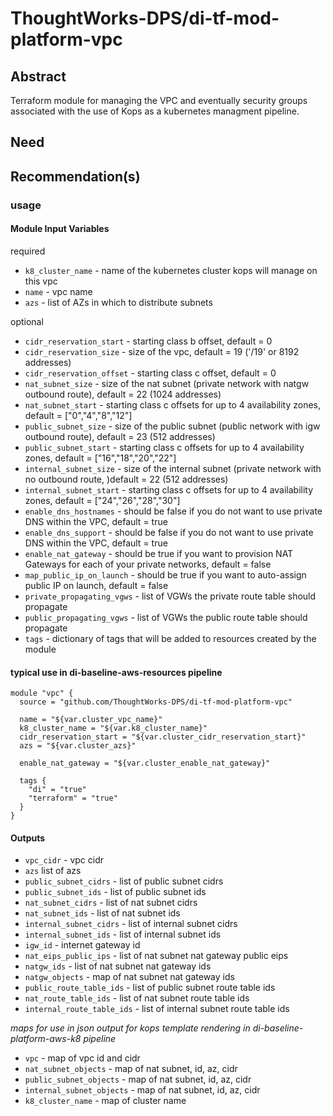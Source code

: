 # ThoughtWorks-DPS/di-tf-mod-platform-vpc

## Abstract

Terraform module for managing the VPC and eventually security groups associated with the use of Kops as a kubernetes
managment pipeline.

## Need

## Recommendation(s)

### usage

#### Module Input Variables

required  
- `k8_cluster_name` - name of the kubernetes cluster kops will manage on this vpc  
- `name` - vpc name  
- `azs` - list of AZs in which to distribute subnets  

optional    
- `cidr_reservation_start` - starting class b offset, default = 0  
- `cidr_reservation_size` - size of the vpc, default = 19 ('/19' or 8192 addresses)  
- `cidr_reservation_offset` - starting class c offset, default = 0  
- `nat_subnet_size` - size of the nat subnet (private network with natgw outbound route), default = 22 (1024 addresses)  
- `nat_subnet_start` - starting class c offsets for up to 4 availability zones, default = ["0","4","8","12"]  
- `public_subnet_size` - size of the public subnet (public network with igw outbound route), default = 23 (512 addresses)  
- `public_subnet_start` - starting class c offsets for up to 4 availability zones, default = ["16","18","20","22"]  
- `internal_subnet_size` - size of the internal subnet (private network with no outbound route, )default = 22 (512 addresses)  
- `internal_subnet_start` - starting class c offsets for up to 4 availability zones, default = ["24","26","28","30"]  
- `enable_dns_hostnames` - should be false if you do not want to use private DNS within the VPC, default = true  
- `enable_dns_support` - should be false if you do not want to use private DNS within the VPC, default = true  
- `enable_nat_gateway` - should be true if you want to provision NAT Gateways for each of your private networks, default = false  
- `map_public_ip_on_launch` - should be true if you want to auto-assign public IP on launch, default = false  
- `private_propagating_vgws` - list of VGWs the private route table should propagate  
- `public_propagating_vgws` - list of VGWs the public route table should propagate  
- `tags` - dictionary of tags that will be added to resources created by the module  


#### typical use in di-baseline-aws-resources pipeline

```hcl
module "vpc" {
  source = "github.com/ThoughtWorks-DPS/di-tf-mod-platform-vpc"

  name = "${var.cluster_vpc_name}"
  k8_cluster_name = "${var.k8_cluster_name}"
  cidr_reservation_start = "${var.cluster_cidr_reservation_start}"
  azs = "${var.cluster_azs}"

  enable_nat_gateway = "${var.cluster_enable_nat_gateway}"

  tags {
    "di" = "true"
    "terraform" = "true"
  }
}
```

#### Outputs

 - `vpc_cidr` - vpc cidr  
 - `azs` list of azs  
 - `public_subnet_cidrs` - list of public subnet cidrs  
 - `public_subnet_ids`  - list of public subnet ids  
 - `nat_subnet_cidrs` - list of nat subnet cidrs  
 - `nat_subnet_ids` - list of nat subnet ids  
 - `internal_subnet_cidrs` - list of internal subnet cidrs  
 - `internal_subnet_ids` - list of internal subnet ids  
 - `igw_id` - internet gateway id  
 - `nat_eips_public_ips` - list of nat subnet nat gateway public eips  
 - `natgw_ids` - list of nat subnet nat gateway ids  
 - `natgw_objects` - map of nat subnet nat gateway ids  
 - `public_route_table_ids` - list of public subnet route table ids  
 - `nat_route_table_ids` - list of nat subnet route table ids  
 - `internal_route_table_ids` - list of internal subnet route table ids  

_maps for use in json output for kops template rendering in di-baseline-platform-aws-k8 pipeline_   
 - `vpc` - map of vpc id and cidr  
 - `nat_subnet_objects` - map of nat subnet, id, az, cidr  
 - `public_subnet_objects` - map of nat subnet, id, az, cidr  
 - `internal_subnet_objects` - map of nat subnet, id, az, cidr  
 - `k8_cluster_name` - map of cluster name  
 